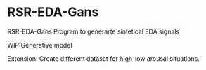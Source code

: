 # RSR-EDA-Gans
RSR-EDA-Gans
Program to generarte sintetical EDA signals

WIP:Generative model 

Extension: Create different dataset for high-low arousal situations.
